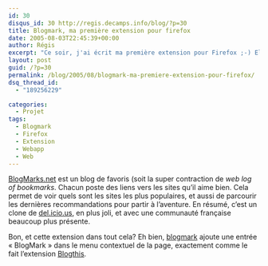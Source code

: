 ```yaml
---
id: 30
disqus_id: 30 http://regis.decamps.info/blog/?p=30
title: Blogmark, ma première extension pour firefox
date: 2005-08-03T22:45:39+00:00
author: Régis
excerpt: "Ce soir, j'ai écrit ma première extension pour Firefox ;-) Elle est tellement simple, que j'ai du mal à comprendre pourquoi j'ai mis trois heures à la faire..."
layout: post
guid: /?p=30
permalink: /blog/2005/08/blogmark-ma-premiere-extension-pour-firefox/
dsq_thread_id:
  - "189256229"

categories:
  - Projet
tags:
  - Blogmark
  - Firefox
  - Extension
  - Webapp
  - Web
---
```

[BlogMarks.net](http://www.blogmarks.net/) est un blog de favoris (soit la super contraction de _web log of bookmarks_. Chacun poste des liens vers les sites qu’il aime bien. Cela permet de voir quels sont les sites les plus populaires, et aussi de parcourir les dernières recommandations pour partir à l’aventure. En résumé, c’est un clone de [del.icio.us](http://del.icio.us/), en plus joli, et avec une communauté française beaucoup plus présente.

Bon, et cette extension dans tout cela? Eh bien, [blogmark](http://regis.decamps.free.fr/firefox/blogmark/blogmark.xpi) ajoute une entrée « BlogMark » dans le menu contextuel de la page, exactement comme le fait l’extension [Blogthis](http://extensionroom.mozdev.org/more-info/blogthis).
